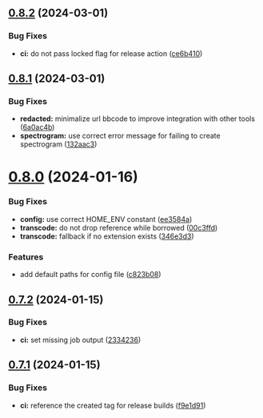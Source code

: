 ## [0.8.2](https://github.com/DevYukine/red_oxide/compare/v0.8.1...v0.8.2) (2024-03-01)


### Bug Fixes

* **ci:** do not pass locked flag for release action ([ce6b410](https://github.com/DevYukine/red_oxide/commit/ce6b4104df6c4665f164836f8e9b85c253dea2e3))



## [0.8.1](https://github.com/DevYukine/red_oxide/compare/v0.8.0...v0.8.1) (2024-03-01)


### Bug Fixes

* **redacted:** minimalize url bbcode to improve integration with other tools ([6a0ac4b](https://github.com/DevYukine/red_oxide/commit/6a0ac4bfc0b3d58e19f671dc2075444491b50c44))
* **spectrogram:** use correct error message for failing to create spectrogram ([132aac3](https://github.com/DevYukine/red_oxide/commit/132aac347d2e6c670d822fd3c0ab97a4e40441f8))



# [0.8.0](https://github.com/DevYukine/red_oxide/compare/v0.7.2...v0.8.0) (2024-01-16)


### Bug Fixes

* **config:** use correct HOME_ENV constant ([ee3584a](https://github.com/DevYukine/red_oxide/commit/ee3584aeaa6b520959c4d466fc5d3bb5f3c0f5e5))
* **transcode:** do not drop reference while borrowed ([00c3ffd](https://github.com/DevYukine/red_oxide/commit/00c3ffda9fbbc7fbf0551b70dbf045b3e593db1a))
* **transcode:** fallback if no extension exists ([346e3d3](https://github.com/DevYukine/red_oxide/commit/346e3d3d0c09d66feda1178012a8153f4bb226ab))


### Features

* add default paths for config file ([c823b08](https://github.com/DevYukine/red_oxide/commit/c823b08239a4aa7c4dbf212c021518f51a0224f0))



## [0.7.2](https://github.com/DevYukine/red_oxide/compare/v0.7.1...v0.7.2) (2024-01-15)


### Bug Fixes

* **ci:** set missing job output ([2334236](https://github.com/DevYukine/red_oxide/commit/2334236fe368d187f0320074e305e522208134bf))



## [0.7.1](https://github.com/DevYukine/red_oxide/compare/v0.7.0...v0.7.1) (2024-01-15)


### Bug Fixes

* **ci:** reference the created tag for release builds ([f9e1d91](https://github.com/DevYukine/red_oxide/commit/f9e1d91a461cdd367999cc75bb4e34b7d26686ad))



